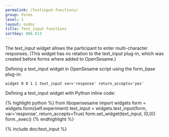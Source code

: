 ```yaml
---
permalink: /textinput-functions/
group: Forms
level: 1
layout: osdoc
title: Text_input functions
sortkey: 006.013
---
```


The text_input widget allows the participant to enter multi-character responses. (This widget has no relation to the text_input plug-in, which was created before forms where added to OpenSesame.)

Defining a text_input widget in OpenSesame script using the form_base plug-in:

	widget 0 0 1 1 text_input var='response' return_accepts='yes'

Defining a text_input widget with Python inline code:

{% highlight python %}
from libopensesame import widgets
form = widgets.form(self.experiment)
text_input = widgets.text_input(form, var='response', return_accepts=True)
form.set_widget(text_input, (0,0))
form._exec()
{% endhighlight %}

{% include doc/text_input %}